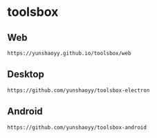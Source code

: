 # toolsbox
## Web
```
https://yunshaoyy.github.io/toolsbox/web
```
## Desktop
```
https://github.com/yunshaoyy/toolsbox-electron
```
## Android
```
https://github.com/yunshaoyy/toolsbox-android
```
